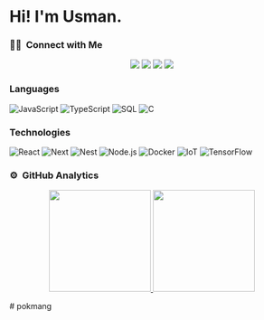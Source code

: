 # Hi! I'm Usman.
### 🤝🏻 &nbsp;Connect with Me

<p align="center">
<a href="mailto:usman.s25429@gmail.com"><img src="https://img.shields.io/badge/-usman.s25429@gmail.com-D14836?style=flat&logo=Gmail&logoColor=white"/></a>
<a href="https://instagram.com/mang.36"><img src="https://img.shields.io/badge/-@mang.36-E4405F?style=flat&logo=Instagram&logoColor=white"/></a>
<a href="https://facebook.com/pokmang19/"><img src="https://img.shields.io/badge/-@Abu bashar-1877F2?style=flat&logo=Facebook&logoColor=white"/></a>
<a href="https://www.youtube.com/channel/UChyCo6jsJ3IlhPyo1jvpRAA"><img src="https://img.shields.io/badge/-@USMAN SULONG.-BD081C?style=flat&logo=Youtube&logoColor=white"/></a>
</p>

### Languages

![JavaScript](https://img.shields.io/badge/-JavaScript-000?&logo=JavaScript)
![TypeScript](https://img.shields.io/badge/-TypeScript-000?&logo=TypeScript)
![SQL](https://img.shields.io/badge/-SQL-000?&logo=MySQL)
![C](https://img.shields.io/badge/-C-000?&logo=C)

### Technologies

![React](https://img.shields.io/badge/-React-000?&logo=React)
![Next](https://img.shields.io/badge/-Next.js-000?&logo=Next)
![Nest](https://img.shields.io/badge/-Nest.js-000?&logo=Nest)
![Node.js](https://img.shields.io/badge/-Node.js-000?&logo=node.js)
![Docker](https://img.shields.io/badge/-Docker-000?&logo=Docker)
![IoT](https://img.shields.io/badge/-NodeMCU-000?&logo=nodemcu)
![TensorFlow](https://img.shields.io/badge/-TensorFlow-000?&logo=TensorFlow)

### ⚙️ &nbsp;GitHub Analytics

<p align="center">
<a href="https://github.com/pokmang">
  <img height="180em" src="https://github-readme-stats-eight-theta.vercel.app/api?username=pokmang&show_icons=true&theme=algolia&include_all_commits=true&count_private=true"/>
  <img height="180em" src="https://github-readme-stats-eight-theta.vercel.app/api/top-langs/?username=pokmang&layout=compact&langs_count=8&theme=algolia"/>
</a>
</p>
# pokmang
